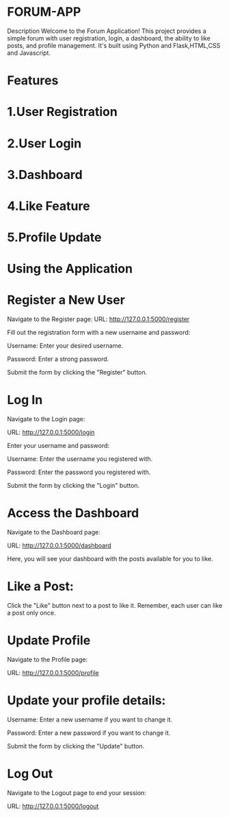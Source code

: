 # FORUM-APP
Description
Welcome to the Forum Application! This project provides a simple forum with user registration, login, a dashboard, the ability to like posts, and profile management. It's built using Python and Flask,HTML,CSS and Javascript.
# Features
# 1.User Registration
# 2.User Login
# 3.Dashboard
# 4.Like Feature
# 5.Profile Update
# Using the Application
# Register a New User
Navigate to the Register page:
URL: http://127.0.0.1:5000/register

Fill out the registration form with a new username and password:

 Username: Enter your desired username.
 
 Password: Enter a strong password.
 
Submit the form by clicking the "Register" button.
# Log In
Navigate to the Login page:

URL: http://127.0.0.1:5000/login

 Enter your username and password:
 
 Username: Enter the username you registered with.
 
 Password: Enter the password you registered with.
 
Submit the form by clicking the "Login" button.


# Access the Dashboard
Navigate to the Dashboard page:

URL: http://127.0.0.1:5000/dashboard

Here, you will see your dashboard with the posts available for you to like.

# Like a Post:

Click the "Like" button next to a post to like it. Remember, each user can like a post only once.

# Update Profile
Navigate to the Profile page:

URL: http://127.0.0.1:5000/profile
# Update your profile details:

Username: Enter a new username if you want to change it.

Password: Enter a new password if you want to change it.

Submit the form by clicking the "Update" button.
# Log Out

Navigate to the Logout page to end your session:

URL: http://127.0.0.1:5000/logout
